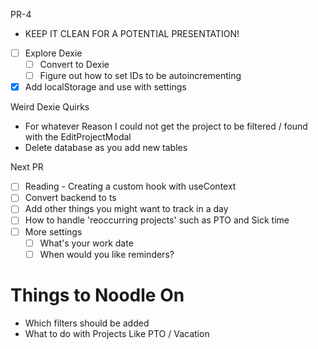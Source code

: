 PR-4
- KEEP IT CLEAN FOR A POTENTIAL PRESENTATION!
- [ ] Explore Dexie
     - [ ] Convert to Dexie
     - [ ] Figure out how to set IDs to be autoincrementing
- [x] Add localStorage and use with settings

Weird Dexie Quirks
- For whatever Reason I could not get the project to be filtered / found with the EditProjectModal
- Delete database as you add new tables

Next PR

- [ ] Reading - Creating a custom hook with useContext
- [ ] Convert backend to ts
- [ ] Add other things you might want to track in a day
- [ ] How to handle 'reoccurring projects' such as PTO and Sick time 
- [ ] More settings
     - [ ] What's your work date
     - [ ] When would you like reminders?

# Things to Noodle On

- Which filters should be added
- What to do with Projects Like PTO / Vacation